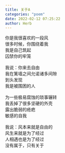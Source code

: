 ```yaml
---
title: 关于A
categories: "poem"
date: 2022-02-12 07:25:22
author: Herb
---
```


你是我很喜欢的一段风\
很多时候，你围绕着我\
我是自己筑起\
囚禁你的牢笼\
\
我说：你来去自由\
我在篱墙之间允诺诸多间隙\
到头发现\
我是被围困的人\
\
为一些极易腐蚀的琐事辗转\
我丢掉了很多坚硬的外壳\
露出脆弱的疮疤\
敏感的自我\
\
我说：风本来就是自由的\
风生来就是为了经过\
人相遇也是为了经过\
没有属于，只有关于
